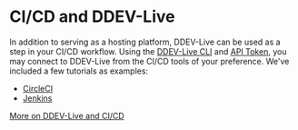 # CI/CD and DDEV-Live
In addition to serving as a hosting platform, DDEV-Live can be used as a step in your CI/CD workflow. Using the [DDEV-Live CLI](https://docs.ddev.com/getting-started/#install-the-ddev-live-cli) and [API Token](https://docs.ddev.com/authentication/#authenticating-with-a-token), you may connect to DDEV-Live from the CI/CD tools of your preference. We've included a few tutorials as examples: 
- [CircleCI](https://docs.ddev.com/circleci/)
- [Jenkins](https://docs.ddev.com/jenkins/)

[More on DDEV-Live and CI/CD](https://ddev.com/ddev-live/ci-cd/)
